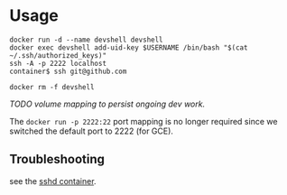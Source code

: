 # Usage

    docker run -d --name devshell devshell
    docker exec devshell add-uid-key $USERNAME /bin/bash "$(cat ~/.ssh/authorized_keys)"
    ssh -A -p 2222 localhost
    container$ ssh git@github.com

    docker rm -f devshell

_TODO volume mapping to persist ongoing dev work._

The `docker run -p 2222:22` port mapping is no longer required since we switched the default port to 2222 (for GCE).

## Troubleshooting

see the [sshd container](../sshd/).

